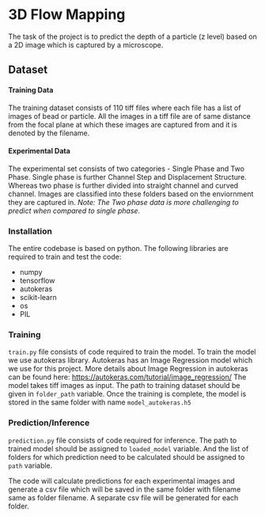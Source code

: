 # 3D Flow Mapping
The task of the project is to predict the depth of a particle (z level) based on a 2D image which is captured by a microscope.

## Dataset
#### Training Data
The training dataset consists of 110 tiff files where each file has a list of images of bead or particle. All the images in a tiff file are of same distance from the focal plane at which these images are captured from and it is denoted by the filename.

#### Experimental Data
The experimental set consists of two categories - Single Phase and Two Phase. Single phase is further Channel Step and Displacement Structure. Whereas two phase is further divided into straight channel and curved channel. Images are classified into these folders based on the enviornment they are captured in.
_Note: The Two phase data is more challenging to predict when compared to single phase._

### Installation
The entire codebase is based on python. The following libraries are required to train and test the code:
- numpy
- tensorflow
- autokeras
- scikit-learn
- os
- PIL

### Training
`train.py` file consists of code required to train the model. To train the model we use autokeras library. Autokeras has an Image Regression model which we use for this project. More details about Image Regression in autokeras can be found here: https://autokeras.com/tutorial/image_regression/
The model takes tiff images as input. The path to training dataset should be given in `folder_path` variable.
Once the training is complete, the model is stored in the same folder with name `model_autokeras.h5`

### Prediction/Inference
`prediction.py` file consists of code required for inference. The path to trained model should be assigned to `loaded_model` variable. And the list of folders for which prediction need to be calculated should be assigned to `path` variable.

The code will calculate predictions for each experimental images and generate a csv file which will be saved in the same folder with filename same as folder filename. A separate csv file will be generated for each folder.
